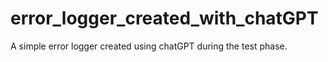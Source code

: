 # error_logger_created_with_chatGPT
A simple error logger created using chatGPT during the test phase.
